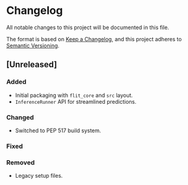 # Changelog

All notable changes to this project will be documented in this file.

The format is based on [Keep a Changelog](https://keepachangelog.com/en/1.0.0/),
and this project adheres to [Semantic Versioning](https://semver.org/spec/v2.0.0.html).

## [Unreleased]
### Added
- Initial packaging with `flit_core` and `src` layout.
- `InferenceRunner` API for streamlined predictions.
### Changed
- Switched to PEP 517 build system.
### Fixed
### Removed
- Legacy setup files.
